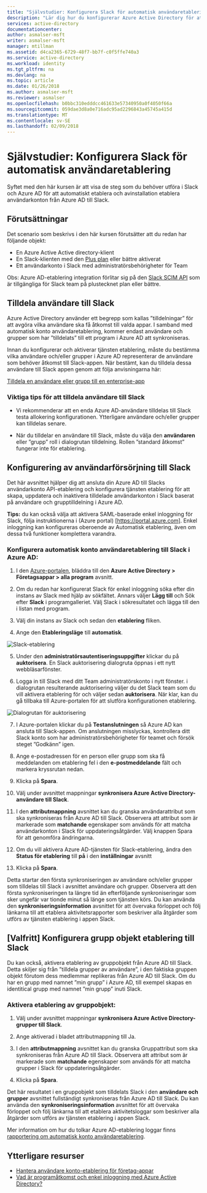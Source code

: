 ```yaml
---
title: "Självstudier: Konfigurera Slack för automatisk användaretablering med Azure Active Directory | Microsoft Docs"
description: "Lär dig hur du konfigurerar Azure Active Directory för att automatiskt etablera och avinstallation etablera användarkonton till Slack."
services: active-directory
documentationcenter: 
author: asmalser-msft
writer: asmalser-msft
manager: mtillman
ms.assetid: d4ca2365-6729-48f7-bb7f-c0f5ffe740a3
ms.service: active-directory
ms.workload: identity
ms.tgt_pltfrm: na
ms.devlang: na
ms.topic: article
ms.date: 01/26/2018
ms.author: asmalser-msft
ms.reviewer: asmalser
ms.openlocfilehash: b0bbc310edddcc461633e57340950a0f4050f66a
ms.sourcegitcommit: 059dae3d8a0e716adc95ad2296843a45745a415d
ms.translationtype: MT
ms.contentlocale: sv-SE
ms.lasthandoff: 02/09/2018
---
```

# <a name="tutorial-configure-slack-for-automatic-user-provisioning"></a>Självstudier: Konfigurera Slack för automatisk användaretablering


Syftet med den här kursen är att visa de steg som du behöver utföra i Slack och Azure AD för att automatiskt etablera och avinstallation etablera användarkonton från Azure AD till Slack. 

## <a name="prerequisites"></a>Förutsättningar

Det scenario som beskrivs i den här kursen förutsätter att du redan har följande objekt:

*   En Azure Active Active directory-klient
*   En Slack-klienten med den [Plus plan](https://aadsyncfabric.slack.com/pricing) eller bättre aktiverat 
*   Ett användarkonto i Slack med administratörsbehörigheter för Team 

Obs: Azure AD-etablering integration förlitar sig på den [Slack SCIM API](https://api.slack.com/scim) som är tillgängliga för Slack team på plustecknet plan eller bättre.

## <a name="assigning-users-to-slack"></a>Tilldela användare till Slack

Azure Active Directory använder ett begrepp som kallas ”tilldelningar” för att avgöra vilka användare ska få åtkomst till valda appar. I samband med automatisk konto användaretablering, kommer endast användare och grupper som har ”tilldelats” till ett program i Azure AD att synkroniseras. 

Innan du konfigurerar och aktiverar tjänsten etablering, måste du bestämma vilka användare och/eller grupper i Azure AD representerar de användare som behöver åtkomst till Slack-appen. När bestämt, kan du tilldela dessa användare till Slack appen genom att följa anvisningarna här:

[Tilldela en användare eller grupp till en enterprise-app](active-directory-coreapps-assign-user-azure-portal.md)

### <a name="important-tips-for-assigning-users-to-slack"></a>Viktiga tips för att tilldela användare till Slack

*   Vi rekommenderar att en enda Azure AD-användare tilldelas till Slack testa allokering konfigurationen. Ytterligare användare och/eller grupper kan tilldelas senare.

*   När du tilldelar en användare till Slack, måste du välja den **användaren** eller ”grupp” roll i dialogrutan tilldelning. Rollen ”standard åtkomst” fungerar inte för etablering.


## <a name="configuring-user-provisioning-to-slack"></a>Konfigurering av användarförsörjning till Slack 

Det här avsnittet hjälper dig att ansluta din Azure AD till Slacks användarkonto API-etablering och konfigurera tjänsten etablering för att skapa, uppdatera och inaktivera tilldelade användarkonton i Slack baserat på användare och grupptilldelning i Azure AD.

**Tips:** du kan också välja att aktivera SAML-baserade enkel inloggning för Slack, följa instruktionerna i (Azure portal) [https://portal.azure.com]. Enkel inloggning kan konfigureras oberoende av Automatisk etablering, även om dessa två funktioner komplettera varandra.


### <a name="to-configure-automatic-user-account-provisioning-to-slack-in-azure-ad"></a>Konfigurera automatisk konto användaretablering till Slack i Azure AD:


1)  I den [Azure-portalen](https://portal.azure.com), bläddra till den **Azure Active Directory > Företagsappar > alla program** avsnitt.

2) Om du redan har konfigurerat Slack för enkel inloggning söka efter din instans av Slack med hjälp av sökfältet. Annars väljer **Lägg till** och Sök efter **Slack** i programgalleriet. Välj Slack i sökresultatet och lägga till den i listan med program.

3)  Välj din instans av Slack och sedan den **etablering** fliken.

4)  Ange den **Etableringsläge** till **automatisk**.

![Slack-etablering](./media/active-directory-saas-slack-provisioning-tutorial/Slack1.PNG)

5)  Under den **administratörsautentiseringsuppgifter** klickar du på **auktorisera**. En Slack auktorisering dialogruta öppnas i ett nytt webbläsarfönster. 

6) Logga in till Slack med ditt Team administratörskonto i nytt fönster. i dialogrutan resulterande auktorisering väljer du det Slack team som du vill aktivera etablering för och väljer sedan **auktorisera**. När klar, kan du gå tillbaka till Azure-portalen för att slutföra konfigurationen etablering.

![Dialogrutan för auktorisering](./media/active-directory-saas-slack-provisioning-tutorial/Slack3.PNG)

7) I Azure-portalen klickar du på **Testanslutningen** så Azure AD kan ansluta till Slack-appen. Om anslutningen misslyckas, kontrollera ditt Slack konto som har administratörsbehörigheter för teamet och försök steget ”Godkänn” igen.

8) Ange e-postadressen för en person eller grupp som ska få meddelanden om etablering fel i den **e-postmeddelande** fält och markera kryssrutan nedan.

9) Klicka på **Spara**. 

10) Välj under avsnittet mappningar **synkronisera Azure Active Directory-användare till Slack**.

11) I den **attributmappning** avsnittet kan du granska användarattribut som ska synkroniseras från Azure AD till Slack. Observera att attribut som är markerade som **matchande** egenskaper som används för att matcha användarkonton i Slack för uppdateringsåtgärder. Välj knappen Spara för att genomföra ändringarna.

12) Om du vill aktivera Azure AD-tjänsten för Slack-etablering, ändra den **Status för etablering** till **på** i den **inställningar** avsnitt

13) Klicka på **Spara**. 

Detta startar den första synkroniseringen av användare och/eller grupper som tilldelas till Slack i avsnittet användare och grupper. Observera att den första synkroniseringen ta längre tid än efterföljande synkroniseringar som sker ungefär var tionde minut så länge som tjänsten körs. Du kan använda den **synkroniseringsinformation** avsnittet för att övervaka förloppet och följ länkarna till att etablera aktivitetsrapporter som beskriver alla åtgärder som utförs av tjänsten etablering i appen Slack.

## <a name="optional-configuring-group-object-provisioning-to-slack"></a>[Valfritt] Konfigurera grupp objekt etablering till Slack 

Du kan också, aktivera etablering av gruppobjekt från Azure AD till Slack. Detta skiljer sig från ”tilldela grupper av användare”, i den faktiska gruppen objekt förutom dess medlemmar replikeras från Azure AD till Slack. Om du har en grupp med namnet ”min grupp” i Azure AD, till exempel skapas en identitical grupp med namnet ”min grupp” inuti Slack.

### <a name="to-enable-provisioning-of-group-objects"></a>Aktivera etablering av gruppobjekt:

1) Välj under avsnittet mappningar **synkronisera Azure Active Directory-grupper till Slack**.

2) Ange aktiverad i bladet attributmappning till Ja.

3) I den **attributmappning** avsnittet kan du granska Gruppattribut som ska synkroniseras från Azure AD till Slack. Observera att attribut som är markerade som **matchande** egenskaper som används för att matcha grupper i Slack för uppdateringsåtgärder. 

4) Klicka på **Spara**.

Det här resultatet i en gruppobjekt som tilldelats Slack i den **användare och grupper** avsnittet fullständigt synkroniseras från Azure AD till Slack. Du kan använda den **synkroniseringsinformation** avsnittet för att övervaka förloppet och följ länkarna till att etablera aktivitetsloggar som beskriver alla åtgärder som utförs av tjänsten etablering i appen Slack.

Mer information om hur du tolkar Azure AD-etablering loggar finns [rapportering om automatisk konto användaretablering](active-directory-saas-provisioning-reporting.md).


## <a name="additional-resources"></a>Ytterligare resurser

* [Hantera användare konto-etablering för företag-appar](active-directory-enterprise-apps-manage-provisioning.md)
* [Vad är programåtkomst och enkel inloggning med Azure Active Directory?](active-directory-appssoaccess-whatis.md)

